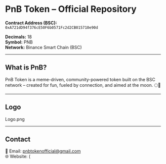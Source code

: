 # PnB Token – Official Repository

**Contract Address (BSC):**  
`0xA721dD94f376cE50F6b0571Fc2d2CB015710e90d`

**Decimals:** 18  
**Symbol:** PNB  
**Network:** Binance Smart Chain (BSC)

---

## What is PnB?

PnB Token is a meme-driven, community-powered token built on the BSC network – created for fun, fueled by connection, and aimed at the moon. 🌕🚀

---

## Logo
Logo.png









---

## Contact

📧 Email: pnbtokenofficial@gmail.com  
🌐 Website: (
